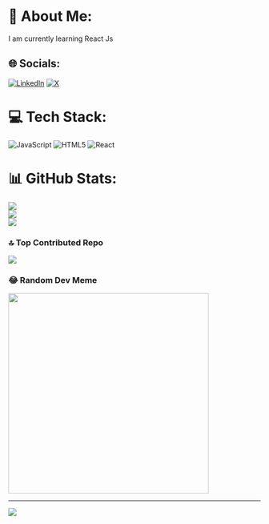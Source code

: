 # 💫 About Me:
I am currently learning React Js


## 🌐 Socials:
[![LinkedIn](https://img.shields.io/badge/LinkedIn-%230077B5.svg?logo=linkedin&logoColor=white)](https://linkedin.com/in/sujal-malhotra) [![X](https://img.shields.io/badge/X-black.svg?logo=X&logoColor=white)](https://x.com/msujal_malhotra) 

# 💻 Tech Stack:
![JavaScript](https://img.shields.io/badge/javascript-%23323330.svg?style=for-the-badge&logo=javascript&logoColor=%23F7DF1E) ![HTML5](https://img.shields.io/badge/html5-%23E34F26.svg?style=for-the-badge&logo=html5&logoColor=white) ![React](https://img.shields.io/badge/react-%2320232a.svg?style=for-the-badge&logo=react&logoColor=%2361DAFB)
# 📊 GitHub Stats:
![](https://github-readme-stats.vercel.app/api?username=sujal1256&theme=dark&hide_border=false&include_all_commits=true&count_private=false)<br/>
![](https://github-readme-streak-stats.herokuapp.com/?user=sujal1256&theme=dark&hide_border=false)<br/>
![](https://github-readme-stats.vercel.app/api/top-langs/?username=sujal1256&theme=dark&hide_border=false&include_all_commits=true&count_private=false&layout=compact)

### 🔝 Top Contributed Repo
![](https://github-contributor-stats.vercel.app/api?username=sujal1256&limit=5&theme=dark&combine_all_yearly_contributions=true)

### 😂 Random Dev Meme
<img src='https://memer-new.vercel.app/' style="height: 400px;"/>

---
[![](https://visitcount.itsvg.in/api?id=sujal1256&icon=0&color=0)](https://visitcount.itsvg.in)

<!-- Proudly created with GPRM ( https://gprm.itsvg.in ) -->
